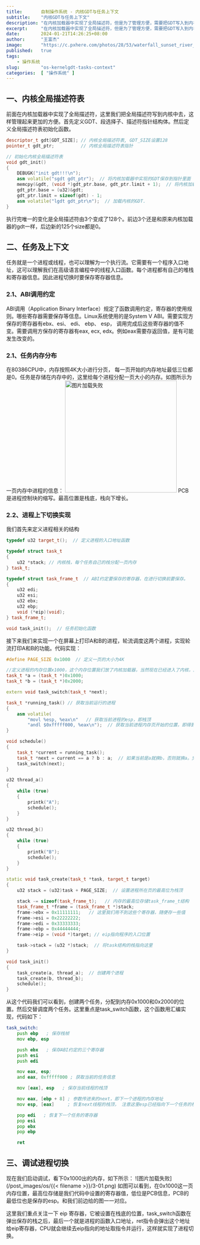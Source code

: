 ```yaml
---
title:       自制操作系统 - 内核GDT与任务上下文
subtitle:    "内核GDT与任务上下文"
description: "在内核加载器中实现了全局描述符，但是为了管理方便，需要把GDT写入到内核中，另外本文将介绍任务如何进行上下文切换的，从交替打印A和B来感受下进程切换的原理。"
excerpt:     "在内核加载器中实现了全局描述符，但是为了管理方便，需要把GDT写入到内核中，另外本文将介绍任务如何进行上下文切换的，从交替打印A和B来感受下进程切换的原理。"
date:        2024-01-21T14:26:25+08:00
author:      "王富杰"
image:       "https://c.pxhere.com/photos/28/53/waterfall_sunset_river_water_sky-140382.jpg!d"
published:   true
tags:
    - 操作系统
slug:        "os-kernelgdt-tasks-context"
categories:  [ "操作系统" ]
---
```


## 一、内核全局描述符表
前面在内核加载器中实现了全局描述符，这里我们把全局描述符写到内核中去，这样管理起来更加的方便。首先定义GDT、段选择子、描述符指针结构体。然后定义全局描述符表初始化函数。
```cpp
descriptor_t gdt[GDT_SIZE]; // 内核全局描述符表, GDT_SIZE设置128
pointer_t gdt_ptr;          // 内核全局描述符表指针

// 初始化内核全局描述符表
void gdt_init()
{
    DEBUGK("init gdt!!!\n");
    asm volatile("sgdt gdt_ptr");  // 将内核加载器中实现的GDT保存到指针里面
    memcpy(&gdt, (void *)gdt_ptr.base, gdt_ptr.limit + 1);  // 将内核加载器的描述符表拷贝到内核的 gdt 里面
    gdt_ptr.base = (u32)&gdt;         
    gdt_ptr.limit = sizeof(gdt) - 1;
    asm volatile("lgdt gdt_ptr\n");  // 加载内核的GDT.
}
```
执行完唯一的变化是全局描述符由3个变成了128个。前边3个还是和原来内核加载器的gdt一样，后边新的125个size都是0。


## 二、任务及上下文
任务就是一个进程或线程，也可以理解为一个执行流。它需要有一个程序入口地址，这可以理解我们在高级语言编程中的线程入口函数。每个进程都有自己的堆栈和寄存器信息。因此进程切换时要保存寄存器信息。

### 2.1、ABI调用约定
ABI调用（Application Binary Interface）规定了函数调用约定，寄存器的使用规则。哪些寄存器需要保存等信息。Linux系统使用的是System V ABI。需要实现方保存的寄存器有ebx、esi、 edi、 ebp、 esp， 调用完成后这些寄存器的值不变。需要调用方保存的寄存器有eax, ecx, edx。例如eax需要存返回值，是有可能发生改变的。

### 2.1、任务内存分布
在80386CPU中，内存按照4K大小进行分页， 每一页开始的内存地址最低三位都是0。任务是存储在内存中的，这里给每个进程分配一页大小的内存。如图所示为一页内存中进程的信息：
<rawhtml>
<img src="/post_images/os/{{< filename >}}/2.1-01.png" alt="图片加载失败" width="300"/>
</rawhtml>
PCB是进程控制块的缩写。最高位置是栈底，栈向下增长。

### 2.2、进程上下切换实现
我们首先来定义进程相关的结构
```cpp
typedef u32 target_t();  // 定义进程的入口地址函数

typedef struct task_t
{
    u32 *stack; // 内核栈，每个任务自己的栈分配一页内存
} task_t;

typedef struct task_frame_t  // ABI约定要保存的寄存器，在进行切换前要保存。
{
    u32 edi;
    u32 esi;
    u32 ebx;
    u32 ebp;
    void (*eip)(void);
} task_frame_t;

void task_init();  // 任务初始化函数
```
接下来我们来实现一个在屏幕上打印A和B的进程，轮流调度这两个进程，实现轮流打印A和B的功能。代码实现：
```cpp
#define PAGE_SIZE 0x1000  // 定义一页的大小为4K

//定义进程的内存位置x1000，这个内存位置我们放了内核加载器，当然现在已经进入了内核，内核加载器已经没用了
task_t *a = (task_t *)0x1000;  
task_t *b = (task_t *)0x2000;

extern void task_switch(task_t *next);

task_t *running_task() // 获取当前运行的进程
{
    asm volatile(
        "movl %esp, %eax\n"   // 获取当前进程的esp，即栈顶
        "andl $0xfffff000, %eax\n");  // 获取当前进程内存页开始的位置，即得到当前进程内存所在页
}

void schedule()
{
    task_t *current = running_task();
    task_t *next = current == a ? b : a;  // 如果当前是a就换b，否则就换a。交替执行
    task_switch(next);
}

u32 thread_a()
{
    while (true)
    {
        printk("A");
        schedule();
    }
}

u32 thread_b()
{
    while (true)
    {
        printk("B");
        schedule();
    }
}

static void task_create(task_t *task, target_t target)
{
    u32 stack = (u32)task + PAGE_SIZE;  // 设置进程所在页的最高位为栈顶

    stack -= sizeof(task_frame_t);   // 内存的最高位存储task_frame_t结构
    task_frame_t *frame = (task_frame_t *)stack;
    frame->ebx = 0x11111111;   // 这里我们用不到这些个寄存器，随便存一些值
    frame->esi = 0x22222222;
    frame->edi = 0x33333333;
    frame->ebp = 0x44444444;
    frame->eip = (void *)target; // eip指向程序的入口位置

    task->stack = (u32 *)stack;  // 将task结构的栈指向这里
}

void task_init()
{
    task_create(a, thread_a);  // 创建两个进程
    task_create(b, thread_b);
    schedule();
}
```
从这个代码我们可以看到，创建两个任务，分配到内存0x1000和0x2000的位置。然后交替调度两个任务。这里重点是task_switch函数，这个函数用汇编实现，代码如下：
```asm
task_switch:
    push ebp   ; 保存栈帧
    mov ebp, esp

    push ebx   ; 保存ABI约定的三个寄存器
    push esi
    push edi

    mov eax, esp;
    and eax, 0xfffff000 ; 获取当前的任务信息

    mov [eax], esp   ; 保存当前线程的栈顶

    mov eax, [ebp + 8] ; 参数传进来的next，即下一个进程的内存地址
    mov esp, [eax]     ; 恢复next线程的栈顶， 注意这里esp已经指向下一个任务的栈顶了

    pop edi   ; 恢复下一个任务的寄存器
    pop esi
    pop ebx
    pop ebp

    ret
```

## 三、调试进程切换
现在我们启动调试，看下0x1000出的内存，如下所示：
![图片加载失败](/post_images/os/{{< filename >}}/3-01.png)
如图可以看到，在0x1000这一页内存位置，最高位存储是我们代码中设置的寄存器值，低位是PCB信息，PCB的最低位也是保存的esp。和我们前边给的图一一对应。

这里我们重点关注一下 eip 寄存器，它被设置在栈底的位置，task_switch函数在弹出保存的栈之后，最后一个就是进程的函数入口地址，ret指令会弹出这个地址给eip寄存器，CPU就会继续去eip指向的地址取指令并运行，这样就实现了进程切换。
